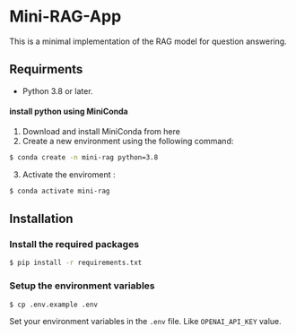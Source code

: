 # Mini-RAG-App
This is a minimal implementation of the RAG model for question answering.
## Requirments 
- Python 3.8 or later.
#### install python using MiniConda 
1) Download and install MiniConda from here
2) Create a new environment using the following command:
```bash 
$ conda create -n mini-rag python=3.8
```
3) Activate the enviroment : 
```bash 
$ conda activate mini-rag
```
## Installation

### Install the required packages

```bash
$ pip install -r requirements.txt
```

### Setup the environment variables

```bash
$ cp .env.example .env
```

Set your environment variables in the `.env` file. Like `OPENAI_API_KEY` value.